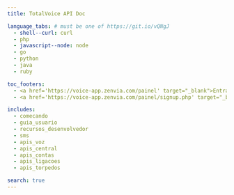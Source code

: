 ```yaml
---
title: TotalVoice API Doc

language_tabs: # must be one of https://git.io/vQNgJ
  - shell--curl: curl
  - php
  - javascript--node: node
  - go
  - python
  - java
  - ruby

toc_footers:
  - <a href='https://voice-app.zenvia.com/painel' target="_blank">Entrar</a>
  - <a href='https://voice-app.zenvia.com/painel/signup.php' target="_blank">Criar Conta</a>

includes:
  - comecando
  - guia_usuario
  - recursos_desenvolvedor
  - sms
  - apis_voz
  - apis_central
  - apis_contas
  - apis_ligacoes
  - apis_torpedos

search: true
---
```




